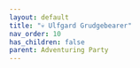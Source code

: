```yaml
---
layout: default
title: "💀 Ulfgard Grudgebearer"
nav_order: 10
has_children: false
parent: Adventuring Party
---
```

